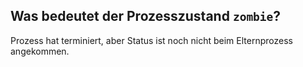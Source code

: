 Was bedeutet der Prozesszustand ``zombie``?
---
Prozess hat terminiert, aber Status ist noch nicht beim Elternprozess angekommen.